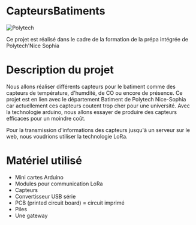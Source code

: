 # CapteursBatiments
![Polytech](http://fr.academic.ru/pictures/frwiki/80/Polytechnicesophia.png "logo polytech")

Ce projet est réalisé dans le cadre de la formation de la prépa intégrée de Polytech'Nice Sophia 

# Description du projet
Nous allons réaliser différents capteurs pour le batiment comme des capteurs de température, d'humdité, de CO ou encore de présence. Ce projet est en lien avec le département Batiment de Polytech Nice-Sophia car actuellement ces capteurs coutent trop cher pour une université. Avec la technologie arduino, nous allons essayer de produire des capteurs efficaces pour un moindre coût.

Pour la transmission d'informations des capteurs jusqu'à un serveur sur le  web, nous voudrions utiliser la technologie LoRa.

# Matériel utilisé

* Mini cartes Arduino
* Modules pour communication LoRa
* Capteurs 
* Convertisseur USB série
* PCB (printed circuit board) = circuit imprimé
* Piles
* Une gateway
